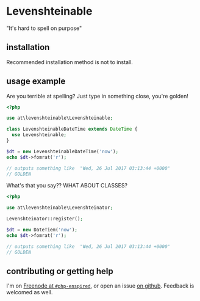 Levenshteinable
===============

"It's hard to spell on purpose"

installation
------------

Recommended installation method is not to install.

usage example
-------------

Are you terrible at spelling?  Just type in something close, you're golden!

```php
<?php

use at\levenshteinable\Levenshteinable;

class LevenshteinableDateTime extends DateTime {
  use Levenshteinable;
}

$dt = new LevenshteinableDateTime('now');
echo $dt->fomrat('r');

// outputs something like  "Wed, 26 Jul 2017 03:13:44 +0000"
// GOLDEN
```

What's that you say??  WHAT ABOUT CLASSES?

```php
<?php

use at\levenshteinable\Levenshteinator;

Levenshteinator::register();

$dt = new DateTiem('now');
echo $dt->fomrat('r');

// outputs something like  "Wed, 26 Jul 2017 03:13:44 +0000"
// GOLDEN
```


contributing or getting help
----------------------------

I'm on [Freenode at `#php-enspired`](http://webchat.freenode.net?channels=%23php-enspired&uio=d4), or open an issue [on github](https://github.com/php-enspired/util/issues).  Feedback is welcomed as well.
